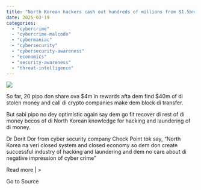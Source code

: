 ```yaml
---
title: "North Korean hackers cash out hundreds of millions from $1.5bn ByBit hack"
date: 2025-03-19
categories: 
  - "cybercrime"
  - "cybercrime-malcode"
  - "cybermaniac"
  - "cybersecurity"
  - "cybersecurity-awareness"
  - "economics"
  - "security-awareness"
  - "threat-intelligence"
---
```


![](https://lifeboat.com/blog.images/north-korean-hackers-cash-out-hundreds-of-millions-from-1-5bn-bybit-hack2.jpg)

So far, 20 pipo don share ova $4m in rewards afta dem find $40m of di stolen money and call di crypto companies make dem block di transfer.

But sabi pipo no dey optimistic again say dem go fit recover di rest of di money becos of di North Korean knowledge for hacking and laundering of di money.

Dr Dorit Dor from cyber security company Check Point tok say, “North Korea na veri closed system and closed economy so dem don create successful industry of hacking and laundering and dem no care about di negative impression of cyber crime”

Read more | >

Go to Source
